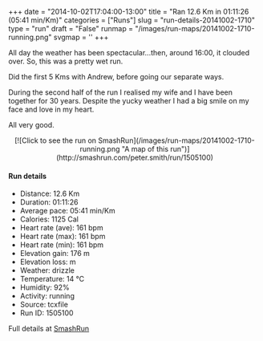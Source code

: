 +++
date = "2014-10-02T17:04:00-13:00"
title = "Ran 12.6 Km in 01:11:26 (05:41 min/Km)"
categories = ["Runs"]
slug = "run-details-20141002-1710"
type = "run"
draft = "False"
runmap = "/images/run-maps/20141002-1710-running.png"
svgmap = '<polyline points="19 46, 20 49, 20 50, 23 48, 28 42, 34 40, 38 41, 41 39, 41 38, 42 37, 52 38, 55 38, 57 39, 64 45, 70 47, 75 47, 79 46, 84 44, 86 43, 92 44, 94 45, 98 43, 100 41, 99 43, 94 45, 92 44, 89 43, 86 43, 81 45, 74 47, 71 47, 64 45, 63 44, 57 39, 55 43, 48 53, 46 54, 40 57, 38 62, 34 60, 33 57, 31 55, 27 57, 22 57, 21 58, 20 61, 19 62, 18 61, 13 59, 6 56, 4 60, 1 60, 0 62">'
+++

All day the weather has been spectacular...then, around 16:00, it clouded over. So, this was a pretty wet run. 

Did the first 5 Kms with Andrew, before going our separate ways.

During the second half of the run I realised my wife and I have been together for 30 years. Despite the yucky weather I had a big smile on my face and love in my heart. 

All very good. 



<!--more-->

<center>
[![Click to see the run on SmashRun](/images/run-maps/20141002-1710-running.png "A map of this run")](http://smashrun.com/peter.smith/run/1505100)
</center>

#### Run details

* Distance: 12.6 Km
* Duration: 01:11:26
* Average pace: 05:41 min/Km
* Calories: 1125 Cal
* Heart rate (ave): 161 bpm
* Heart rate (max): 161 bpm
* Heart rate (min): 161 bpm
* Elevation gain: 176 m
* Elevation loss:  m
* Weather: drizzle
* Temperature: 14 &deg;C
* Humidity: 92%
* Activity: running
* Source: tcxfile
* Run ID: 1505100

Full details at [SmashRun](http://smashrun.com/peter.smith/run/1505100)